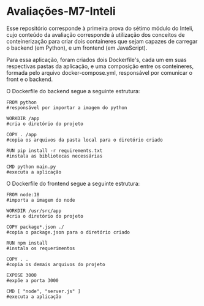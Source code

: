 # Avaliações-M7-Inteli

Esse repositório corresponde à primeira prova do sétimo módulo do Inteli, cujo conteúdo da avaliação corresponde à utilização dos conceitos de conteinerização para criar dois containeres que sejam capazes de carregar o backend (em Python), e um frontend (em JavaScript).

Para essa aplicação, foram criados dois Dockerfile's, cada um em suas respectivas pastas da aplicação, e uma composição entre os conteineres, formada pelo arquivo docker-compose.yml, responsável por comunicar o front e o backend.

O Dockerfile do backend segue a seguinte estrutura:

    FROM python 
    #responsável por importar a imagem do python

    WORKDIR /app
    #cria o diretório do projeto

    COPY . /app
    #copia os arquivos da pasta local para o diretório criado

    RUN pip install -r requirements.txt
    #instala as bibliotecas necessárias

    CMD python main.py
    #executa a aplicação

O Dockerfile do frontend segue a seguinte estrutura:

    FROM node:18
    #importa a imagem do node

    WORKDIR /usr/src/app
    #cria o diretório do projeto

    COPY package*.json ./
    #copia o package.json para o diretório criado

    RUN npm install
    #instala os requerimentos

    COPY . .
    #copia os demais arquivos do projeto

    EXPOSE 3000
    #expõe a porta 3000

    CMD [ "node", "server.js" ]
    #executa a aplicação

